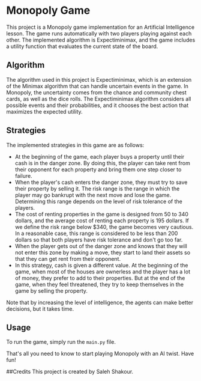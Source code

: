 # Monopoly Game

This project is a Monopoly game implementation for an Artificial Intelligence lesson. The game runs automatically with two players playing against each other. The implemented algorithm is Expectiminimax, and the game includes a utility function that evaluates the current state of the board.

## Algorithm

The algorithm used in this project is Expectiminimax, which is an extension of the Minimax algorithm that can handle uncertain events in the game. In Monopoly, the uncertainty comes from the chance and community chest cards, as well as the dice rolls. The Expectiminimax algorithm considers all possible events and their probabilities, and it chooses the best action that maximizes the expected utility.

## Strategies

The implemented strategies in this game are as follows:

- At the beginning of the game, each player buys a property until their cash is in the danger zone. By doing this, the player can take rent from their opponent for each property and bring them one step closer to failure.
- When the player's cash enters the danger zone, they must try to save their property by selling it. The risk range is the range in which the player may go bankrupt with the next move and lose the game. Determining this range depends on the level of risk tolerance of the players.
- The cost of renting properties in the game is designed from 50 to 340 dollars, and the average cost of renting each property is 195 dollars. If we define the risk range below $340, the game becomes very cautious. In a reasonable case, this range is considered to be less than 200 dollars so that both players have risk tolerance and don't go too far.
- When the player gets out of the danger zone and knows that they will not enter this zone by making a move, they start to land their assets so that they can get rent from their opponent.
- In this strategy, cash is given a different value. At the beginning of the game, when most of the houses are ownerless and the player has a lot of money, they prefer to add to their properties. But at the end of the game, when they feel threatened, they try to keep themselves in the game by selling the property.

Note that by increasing the level of intelligence, the agents can make better decisions, but it takes time.

## Usage

To run the game, simply run the `main.py` file.

That's all you need to know to start playing Monopoly with an AI twist. Have fun!

##Credits
This project is created by Saleh Shakour.
